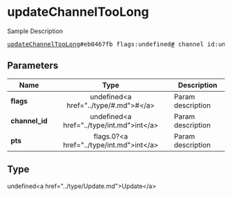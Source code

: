 # updateChannelTooLong

Sample Description

<pre>
<a href="../constructor/updateChannelTooLong.md">updateChannelTooLong</a>#eb0467fb flags:undefined<a href="../type/#.md">#</a> channel_id:undefined<a href="../type/int.md">int</a> pts:flags.0?<a href="../type/int.md">int</a> = undefined<a href="../type/Update.md">Update</a>;
</pre>

## Parameters

| Name | Type | Description |
|------|:----:|-------------|
| **flags** | undefined&lt;a href=&#34;../type/#.md&#34;&gt;#&lt;/a&gt; | Param description |
| **channel_id** | undefined&lt;a href=&#34;../type/int.md&#34;&gt;int&lt;/a&gt; | Param description |
| **pts** | flags.0?&lt;a href=&#34;../type/int.md&#34;&gt;int&lt;/a&gt; | Param description |

## Type

undefined&lt;a href=&#34;../type/Update.md&#34;&gt;Update&lt;/a&gt;
